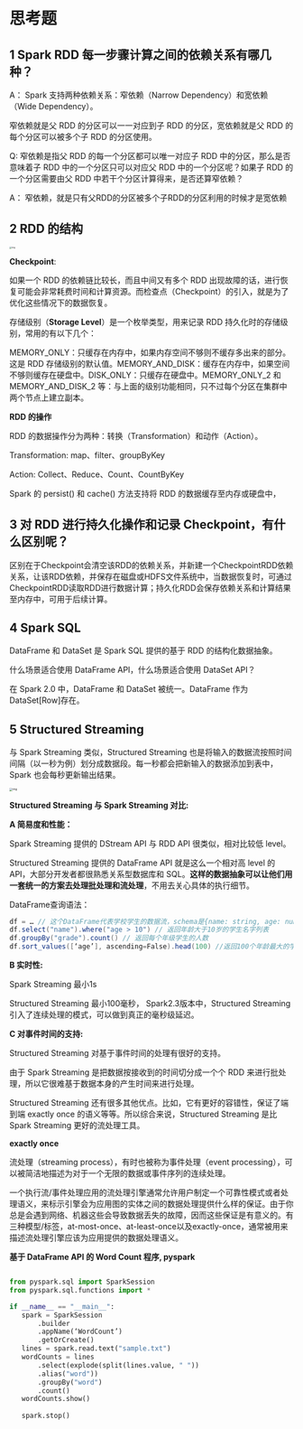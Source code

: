 # 思考题

## 1 Spark RDD 每一步骤计算之间的依赖关系有哪几种？

A： Spark 支持两种依赖关系：窄依赖（Narrow Dependency）和宽依赖（Wide Dependency）。

窄依赖就是父 RDD 的分区可以一一对应到子 RDD 的分区，宽依赖就是父 RDD 的每个分区可以被多个子 RDD 的分区使用。

Q: 窄依赖是指父 RDD 的每一个分区都可以唯一对应子 RDD 中的分区，那么是否意味着子 RDD 中的一个分区只可以对应父 RDD 中的一个分区呢？如果子 RDD 的一个分区需要由父 RDD 中若干个分区计算得来，是否还算窄依赖？

A： 窄依赖，就是只有父RDD的分区被多个子RDD的分区利用的时候才是宽依赖



## 2 RDD 的结构

<img src="https://static001.geekbang.org/resource/image/8c/1c/8cae25f4d16a34be77fd3e84133d6a1c.png?wh=1776*2263" alt="img" style="zoom: 25%;" />

**Checkpoint**: 

如果一个 RDD 的依赖链比较长，而且中间又有多个 RDD 出现故障的话，进行恢复可能会非常耗费时间和计算资源。而检查点（Checkpoint）的引入，就是为了优化这些情况下的数据恢复。

存储级别（**Storage Level**）是一个枚举类型，用来记录 RDD 持久化时的存储级别，常用的有以下几个：

MEMORY_ONLY：只缓存在内存中，如果内存空间不够则不缓存多出来的部分。这是 RDD 存储级别的默认值。MEMORY_AND_DISK：缓存在内存中，如果空间不够则缓存在硬盘中。DISK_ONLY：只缓存在硬盘中。MEMORY_ONLY_2 和 MEMORY_AND_DISK_2 等：与上面的级别功能相同，只不过每个分区在集群中两个节点上建立副本。



**RDD 的操作**

RDD 的数据操作分为两种：转换（Transformation）和动作（Action）。

Transformation: map、filter、groupByKey

Action: Collect、Reduce、Count、CountByKey



Spark 的 persist() 和 cache() 方法支持将 RDD 的数据缓存至内存或硬盘中，

## 3 对 RDD 进行持久化操作和记录 Checkpoint，有什么区别呢？

区别在于Checkpoint会清空该RDD的依赖关系，并新建一个CheckpointRDD依赖关系，让该RDD依赖，并保存在磁盘或HDFS文件系统中，当数据恢复时，可通过CheckpointRDD读取RDD进行数据计算；持久化RDD会保存依赖关系和计算结果至内存中，可用于后续计算。



## 4  Spark SQL

DataFrame 和 DataSet 是 Spark SQL 提供的基于 RDD 的结构化数据抽象。

什么场景适合使用 DataFrame API，什么场景适合使用 DataSet API？

在 Spark 2.0 中，DataFrame 和 DataSet 被统一。DataFrame 作为 DataSet[Row]存在。



## 5 Structured Streaming

与 Spark Streaming 类似，Structured Streaming 也是将输入的数据流按照时间间隔（以一秒为例）划分成数据段。每一秒都会把新输入的数据添加到表中，Spark 也会每秒更新输出结果。

<img src="https://static001.geekbang.org/resource/image/bb/37/bb1845be9f34ef7d232a509f90ae0337.jpg?wh=2152*1262" alt="img" style="zoom: 33%;" />



**Structured Streaming 与 Spark Streaming 对比:**

**A 简易度和性能：**

Spark Streaming 提供的 DStream API 与 RDD API 很类似，相对比较低 level。

Structured Streaming 提供的 DataFrame API 就是这么一个相对高 level 的 API，大部分开发者都很熟悉关系型数据库和 SQL。**这样的数据抽象可以让他们用一套统一的方案去处理批处理和流处理**，不用去关心具体的执行细节。

DataFrame查询语法：

```java
df = … // 这个DataFrame代表学校学生的数据流，schema是{name: string, age: number, height: number, grade: string}
df.select("name").where("age > 10") // 返回年龄大于10岁的学生名字列表
df.groupBy("grade").count() // 返回每个年级学生的人数
df.sort_values([‘age’], ascending=False).head(100) //返回100个年龄最大的学生 
```



**B 实时性:**

Spark Streaming 最小1s

Structured Streaming 最小100毫秒， Spark2.3版本中，Structured Streaming 引入了连续处理的模式，可以做到真正的毫秒级延迟。



**C 对事件时间的支持:**

Structured Streaming 对基于事件时间的处理有很好的支持。

由于 Spark Streaming 是把数据按接收到的时间切分成一个个 RDD 来进行批处理，所以它很难基于数据本身的产生时间来进行处理。



Structured Streaming 还有很多其他优点。比如，它有更好的容错性，保证了端到端 exactly once 的语义等等。所以综合来说，Structured Streaming 是比 Spark Streaming 更好的流处理工具。

**exactly once**

流处理（streaming process），有时也被称为事件处理（event processing），可以被简洁地描述为对于一个无限的数据或事件序列的连续处理。

一个执行流/事件处理应用的流处理引擎通常允许用户制定一个可靠性模式或者处理语义，来标示引擎会为应用图的实体之间的数据处理提供什么样的保证。由于你总是会遇到网络、机器这些会导致数据丢失的故障，因而这些保证是有意义的。有三种模型/标签，at-most-once、at-least-once以及exactly-once，通常被用来描述流处理引擎应该为应用提供的数据处理语义。

**基于 DataFrame API 的 Word Count 程序, pyspark** 

```python

from pyspark.sql import SparkSession
from pyspark.sql.functions import *

if __name__ == "__main__":
   spark = SparkSession
       .builder
       .appName(‘WordCount’)
       .getOrCreate()
   lines = spark.read.text("sample.txt")
   wordCounts = lines
       .select(explode(split(lines.value, " "))
       .alias("word"))
       .groupBy("word")
       .count()
   wordCounts.show()
   
   spark.stop()
```






